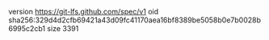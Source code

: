 version https://git-lfs.github.com/spec/v1
oid sha256:329d4d2cfb69421a43d09fc41170aea16bf8389be5058b0e7b0028b6995c2cb1
size 3391
